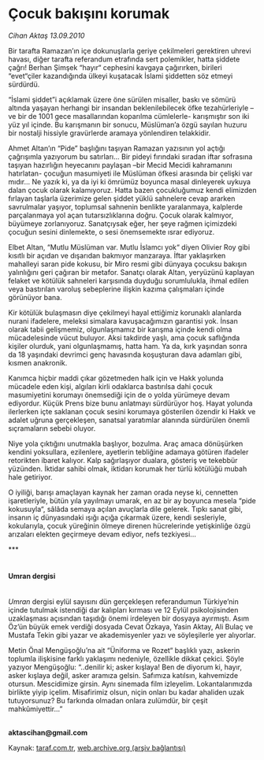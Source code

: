 # Çocuk bakışını korumak

*Cihan Aktaş 13.09.2010*

<div class="yazi"><p>Bir tarafta Ramazan’ın içe dokunuşlarla geriye çekilmeleri gerektiren uhrevi havası, diğer tarafta referandum etrafında sert polemikler, hatta şiddete çağrı! Berhan Şimşek “hayır“ cephesini kavgaya çağırırken, birileri “evet“çiler kazandığında ülkeyi kuşatacak İslami şiddetten söz etmeyi sürdürdü.</p>
<p>“İslami şiddet”i açıklamak üzere öne sürülen misaller, baskı ve sömürü altında yaşayan herhangi bir insandan beklenilebilecek öfke tezahürleriyle –ve bir de 1001 gece masallarından koparılma cümlelerle- karışmıştır son iki yüz yıl içinde. Bu karışmanın bir sonucu, Müslüman’a özgü sayılan huzuru bir nostalji hissiyle gravürlerde aramaya yönlendiren telakkidir. </p>
<p>Ahmet Altan’ın “Pide” başlığını taşıyan Ramazan yazısının yol açtığı çağrışımla yazıyorum bu satırları... Bir pideyi fırındaki sıradan iftar sofrasına taşıyan hazırlığın heyecanını paylaşan –bir Mecid Mecidi kahramanını hatırlatan- çocuğun masumiyeti ile Müslüman öfkesi arasında bir çelişki var mıdır... Ne yazık ki, ya da iyi ki ömrümüz boyunca masal dinleyerek uykuya dalan çocuk olarak kalamıyoruz. Hatta bazen çocukluğumuz kendi elimizden fırlayan taşlarla üzerimize gelen şiddet yüklü sahnelere cevap ararken savrulmalar yaşıyor, toplumsal sahnenin benlikte yaralanmaya, kalplerde parçalanmaya yol açan tutarsızlıklarına doğru. Çocuk olarak kalmıyor, büyümeye zorlanıyoruz. Sanatçıysak eğer, her şeye rağmen içimizdeki çocuğun sesini dinlemekte, o sesi önemsemekte ısrar ediyoruz.</p>
<p>Elbet Altan, “Mutlu Müslüman var. Mutlu İslamcı yok“ diyen Olivier Roy gibi kısıtlı bir açıdan ve dışarıdan bakmıyor manzaraya. İftar yaklaşırken mahalleyi saran pide kokusu, bir Miro resmi gibi dünyaya çocuksu bakışın yalınlığını geri çağıran bir metafor. Sanatçı olarak Altan, yeryüzünü kaplayan felaket ve kötülük sahneleri karşısında duyduğu sorumlulukla, ihmal edilen veya bastırılan varoluş sebeplerine ilişkin kazıma çalışmaları içinde görünüyor bana. </p>
<p>Kir kötülük bulaşmasın diye çekilmeyi hayal ettiğimiz korunaklı alanlarda nurani ifadelere, meleksi simalara kavuşacağımızın garantisi yok. İnsan olarak tabii gelişmemiz, olgunlaşmamız bir karışma içinde kendi olma mücadelesinde vücut buluyor. Aksi takdirde yaşlı, ama çocuk saflığında kişiler olurduk, yani olgunlaşmamış, hatta ham. Ya da, kırk yaşından sonra da 18 yaşındaki devrimci genç havasında koşuşturan dava adamları gibi, kısmen anakronik. </p>
<p>Kanımca hiçbir maddi çıkar gözetmeden halk için ve Hakk yolunda mücadele eden kişi, algıları kirli odaklarca bastırılsa dahi çocuk masumiyetini korumayı önemsediği için de o yolda yürümeye devam ediyordur. Küçük Prens bize bunu anlatmayı sürdürüyor hoş. Hayat yolunda ilerlerken içte saklanan çocuk sesini korumaya gösterilen özendir ki Hakk ve adalet uğruna gerçekleşen, sanatsal yaratımlar alanında sürdürülen önemli sıçramaların sebebi oluyor. </p>
<p>Niye yola çıktığını unutmakla başlıyor, bozulma. Araç amaca dönüşürken kendini yoksullara, ezilenlere, ayetlerin tebliğine adamaya götüren ifadeler retorikten ibaret kalıyor. Kalp sağırlaşıyor dualara, gösteriş ve tekebbür yüzünden. İktidar sahibi olmak, iktidarı korumak her türlü kötülüğü mubah hale getiriyor. </p>
<p>O iyiliği, barışı amaçlayan kaynak her zaman orada neyse ki, cennetten işaretleriyle, bütün yıla yayılmayı umarak, en az bir ay boyunca mesela “pide kokusuyla“, sâlâda semaya açılan avuçlarla dile gelerek. Tıpkı sanat gibi, insanın iç dünyasındaki ışığı açığa çıkarmak üzere, kendi sesleriyle, kokularıyla, çocuk yüreğinin ölmeye direnen hücrelerinde yetişkinliğe özgü arızaları elekten geçirmeye devam ediyor, nefs tezkiyesi...</p>
<p>***</p>
<h4><br/>Umran dergisi</h4>
<p><i><br/>Umran</i> dergisi eylül sayısını dün gerçekleşen referandumun Türkiye’nin içinde tutulmak istendiği dar kalıpları kırması ve 12 Eylül psikolojisinden uzaklaşması açısından taşıdığı önemi irdeleyen bir dosyaya ayırmıştı. Asım Öz’ün büyük emek verdiği dosyada Cevat Özkaya, Yasin Aktay, Ali Bulaç ve Mustafa Tekin gibi yazar ve akademisyenler yazı ve söyleşilerle yer alıyorlar. </p>
<p>Metin Önal Mengüşoğlu’na ait “Üniforma ve Rozet“ başlıklı yazı, askerin toplumla ilişkisine farklı yaklaşımı nedeniyle, özellikle dikkat çekici. Şöyle yazıyor Mengüşoğlu: “..denilir ki; asker kışlaya! Ben de diyorum ki, hayır, asker kışlaya değil, asker aramıza gelsin. Safımıza katılsın, kahvemizde otursun. Mescidimize girsin. Aynı sinemada film izleyelim. Lokantalarımızda birlikte yiyip içelim. Misafirimiz olsun, niçin onları bu kadar ahaliden uzak tutuyorsunuz? Bu farkında olmadan onlara zulümdür, bir çeşit mahkûmiyettir...” </p>
<p><b><br/>aktascihan@gmail.com</b></p></div>

Kaynak: [taraf.com.tr](http://www.taraf.com.tr:80/cihan-aktas/makale-cocuk-bakisini-korumak.htm), [web.archive.org (arşiv bağlantısı)](http://web.archive.org/web/20100915034644/http://www.taraf.com.tr:80/cihan-aktas/makale-cocuk-bakisini-korumak.htm)

